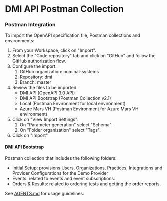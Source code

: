 # DMI API Postman Collection

### Postman Integration
To import the OpenAPI specification file, Postman collections and environments:
1. From your Workspace, click on "Import".
2. Select the "Code repository" tab and click on "GitHub" and follow the GitHub authorization flow.
3. Configure the import:
    1. GitHub organization: nominal-systems
    2. Repository: dmi
    3. Branch: master
4. Review the files to be imported:
    - DMI API (OpenAPI 3.0 API)
    - DMI API Bootstrap (Postman Collection v2.1)
    - Local (Postman Environment for local environment)
    - Azure Mars VH (Postman Environment for Azure Mars VH environment)
5. Click on "View Import Settings":
    1. On "Parameter generation" select "Schema".
    2. On "Folder organization" select "Tags".
6. Click on "Import"

#### DMI API Bootstrap
Postman collection that includes the following folders:
- Initial Setup: provisions Users, Organizations, Practices, Integrations and Provider Configurations for the Demo Provider
- Events: related to events and event subscriptions.
- Orders & Results: related to ordering tests and getting the order reports.

See [AGENTS.md](AGENTS.md) for usage guidelines.

